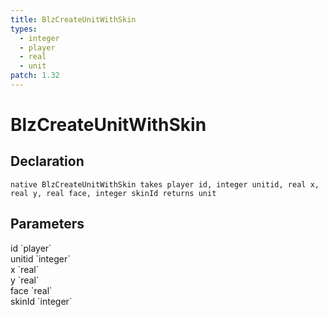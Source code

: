 ```yaml
---
title: BlzCreateUnitWithSkin
types:
  - integer
  - player
  - real
  - unit
patch: 1.32
---
```


# BlzCreateUnitWithSkin

## Declaration

```
native BlzCreateUnitWithSkin takes player id, integer unitid, real x, real y, real face, integer skinId returns unit
```

## Parameters
<dl>
  <dt>id `player`</dt>
  <dd></dd>

  <dt>unitid `integer`</dt>
  <dd></dd>

  <dt>x `real`</dt>
  <dd></dd>

  <dt>y `real`</dt>
  <dd></dd>

  <dt>face `real`</dt>
  <dd></dd>

  <dt>skinId `integer`</dt>
  <dd></dd>
</dl>